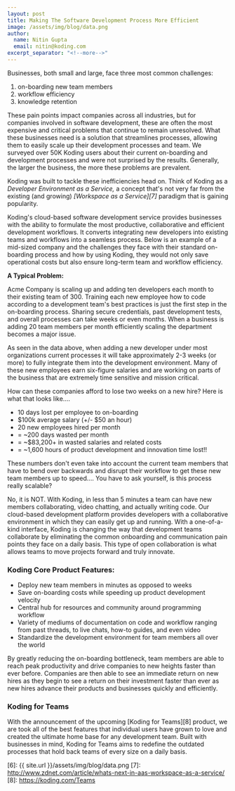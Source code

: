 ```yaml
---
layout: post
title: Making The Software Development Process More Efficient
image: /assets/img/blog/data.png
author:
  name: Nitin Gupta
  email: nitin@koding.com
excerpt_separator: "<!--more-->"
---
```


Businesses, both small and large, face three most common challenges:

1. on-boarding new team members
2. workflow efficiency
3. knowledge retention
<!--more-->

These pain points impact companies across all industries, but for companies involved in software development, these are often the most expensive and critical problems that continue to remain unresolved. What these businesses need is a solution that streamlines processes, allowing them to easily scale up their development processes and team. We surveyed over 50K Koding users about their current on-boarding and development processes and were not surprised by the results. Generally, the larger the business, the more these problems are prevalent.

Koding was built to tackle these inefficiencies head on. Think of Koding as a _Developer Environment as a Service,_ a concept that's not very far from the existing (and growing) _[Workspace as a Service][7]_ paradigm that is gaining popularity.

Koding's cloud-based software development service provides businesses with the ability to formulate the most productive, collaborative and efficient development workflows. It converts integrating new developers into existing teams and workflows into a seamless process. Below is an example of a mid-sized company and the challenges they face with their standard on-boarding process and how by using Koding, they would not only save operational costs but also ensure long-term team and workflow efficiency.

**A Typical Problem:**

Acme Company is scaling up and adding ten developers each month to their existing team of 300. Training each new employee how to code according to a development team's best practices is just the first step in the on-boarding process. Sharing secure credentials, past development tests, and overall processes can take weeks or even months. When a business is adding 20 team members per month efficiently scaling the department becomes a major issue.

As seen in the data above, when adding a new developer under most organizations current processes it will take approximately 2-3 weeks (or more) to fully integrate them into the development environment. Many of these new employees earn six-figure salaries and are working on parts of the business that are extremely time sensitive and mission critical.

How can these companies afford to lose two weeks on a new hire? Here is what that looks like….

* 10 days lost per employee to on-boarding
* $100k average salary (+/- $50 an hour)
* 20 new employees hired per month
* = ~200 days wasted per month
* = ~$83,200+ in wasted salaries and related costs
* = ~1,600 hours of product development and innovation time lost!!

These numbers don't even take into account the current team members that have to bend over backwards and disrupt their workflow to get these new team members up to speed…. You have to ask yourself, is this process really scalable?

No, it is NOT. With Koding, in less than 5 minutes a team can have new members collaborating, video chatting, and actually writing code. Our cloud-based development platform provides developers with a collaborative environment in which they can easily get up and running. With a one-of-a-kind interface, Koding is changing the way that development teams collaborate by eliminating the common onboarding and communication pain points they face on a daily basis. This type of open collaboration is what allows teams to move projects forward and truly innovate.

### **Koding Core Product Features:**

* Deploy new team members in minutes as opposed to weeks
* Save on-boarding costs while speeding up product development velocity
* Central hub for resources and community around programming workflow
* Variety of mediums of documentation on code and workflow ranging from past threads, to live chats, how-to guides, and even video
* Standardize the development environment for team members all over the world

By greatly reducing the on-boarding bottleneck, team members are able to reach peak productivity and drive companies to new heights faster than ever before. Companies are then able to see an immediate return on new hires as they begin to see a return on their investment faster than ever as new hires advance their products and businesses quickly and efficiently.

### **Koding for Teams**

With the announcement of the upcoming [Koding for Teams][8] product, we are took all of the best features that individual users have grown to love and created the ultimate home base for any development team. Built with businesses in mind, Koding for Teams aims to redefine the outdated processes that hold back teams of every size on a daily basis.

[6]: {{ site.url }}/assets/img/blog/data.png
[7]: http://www.zdnet.com/article/whats-next-in-aas-workspace-as-a-service/
[8]: https://koding.com/Teams

